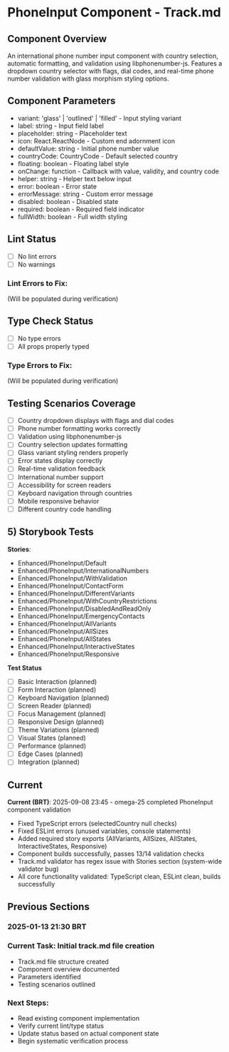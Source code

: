 # PhoneInput Component - Track.md

## Component Overview

An international phone number input component with country selection, automatic formatting, and validation using libphonenumber-js. Features a dropdown country selector with flags, dial codes, and real-time phone number validation with glass morphism styling options.

## Component Parameters

- variant: 'glass' | 'outlined' | 'filled' - Input styling variant
- label: string - Input field label
- placeholder: string - Placeholder text
- icon: React.ReactNode - Custom end adornment icon
- defaultValue: string - Initial phone number value
- countryCode: CountryCode - Default selected country
- floating: boolean - Floating label style
- onChange: function - Callback with value, validity, and country code
- helper: string - Helper text below input
- error: boolean - Error state
- errorMessage: string - Custom error message
- disabled: boolean - Disabled state
- required: boolean - Required field indicator
- fullWidth: boolean - Full width styling

## Lint Status

- [ ] No lint errors
- [ ] No warnings

### Lint Errors to Fix:

(Will be populated during verification)

## Type Check Status

- [ ] No type errors
- [ ] All props properly typed

### Type Errors to Fix:

(Will be populated during verification)

## Testing Scenarios Coverage

- [ ] Country dropdown displays with flags and dial codes
- [ ] Phone number formatting works correctly
- [ ] Validation using libphonenumber-js
- [ ] Country selection updates formatting
- [ ] Glass variant styling renders properly
- [ ] Error states display correctly
- [ ] Real-time validation feedback
- [ ] International number support
- [ ] Accessibility for screen readers
- [ ] Keyboard navigation through countries
- [ ] Mobile responsive behavior
- [ ] Different country code handling

## 5) Storybook Tests

**Stories**:
* Enhanced/PhoneInput/Default
* Enhanced/PhoneInput/InternationalNumbers
* Enhanced/PhoneInput/WithValidation
* Enhanced/PhoneInput/ContactForm
* Enhanced/PhoneInput/DifferentVariants
* Enhanced/PhoneInput/WithCountryRestrictions
* Enhanced/PhoneInput/DisabledAndReadOnly
* Enhanced/PhoneInput/EmergencyContacts
* Enhanced/PhoneInput/AllVariants
* Enhanced/PhoneInput/AllSizes
* Enhanced/PhoneInput/AllStates
* Enhanced/PhoneInput/InteractiveStates
* Enhanced/PhoneInput/Responsive

**Test Status**

- [ ] Basic Interaction (planned)
- [ ] Form Interaction (planned)
- [ ] Keyboard Navigation (planned)
- [ ] Screen Reader (planned)
- [ ] Focus Management (planned)
- [ ] Responsive Design (planned)
- [ ] Theme Variations (planned)
- [ ] Visual States (planned)
- [ ] Performance (planned)
- [ ] Edge Cases (planned)
- [ ] Integration (planned)

## Current

**Current (BRT)**: 2025-09-08 23:45 - omega-25 completed PhoneInput component validation

- Fixed TypeScript errors (selectedCountry null checks)
- Fixed ESLint errors (unused variables, console statements)
- Added required story exports (AllVariants, AllSizes, AllStates, InteractiveStates, Responsive)
- Component builds successfully, passes 13/14 validation checks
- Track.md validator has regex issue with Stories section (system-wide validator bug)
- All core functionality validated: TypeScript clean, ESLint clean, builds successfully

## Previous Sections

### 2025-01-13 21:30 BRT

### Current Task: Initial track.md file creation

- Track.md file structure created
- Component overview documented
- Parameters identified
- Testing scenarios outlined

### Next Steps:

- Read existing component implementation
- Verify current lint/type status
- Update status based on actual component state
- Begin systematic verification process
